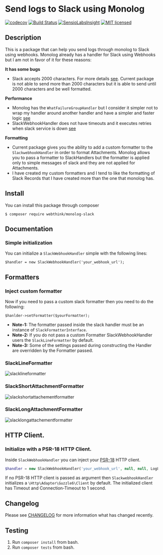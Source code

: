 # Send logs to Slack using Monolog

[![codecov](https://codecov.io/gh/gmponos/monolog-slack/branch/master/graph/badge.svg)](https://codecov.io/gh/gmponos/monolog-slack)
[![Build Status](https://travis-ci.org/gmponos/monolog-slack.svg?branch=master)](https://travis-ci.org/gmponos/monolog-slack)
[![SensioLabsInsight](https://insight.sensiolabs.com/projects/2ba4ce7d-cdce-4424-ae6b-deae0107bace/mini.png)](https://insight.sensiolabs.com/projects/2ba4ce7d-cdce-4424-ae6b-deae0107bace)
[![MIT licensed](https://img.shields.io/badge/license-MIT-blue.svg)](https://github.com/gmponos/monolog-slack/blob/master/LICENSE.md)

## Description

This is a package that can help you send logs through monolog to Slack using webhooks.
Monolog already has a handler for Slack using Webhooks but I am not in favor of it for these reasons:

**It has some bugs**

- Slack accepts 2000 characters. For more details [see](https://github.com/Seldaek/monolog/issues/909). 
Current package is not able to send more than 2000 characters but it is able to send until 2000 characters 
and be well formatted.

**Performance**

- Monolog has the `WhatFailureGroupHandler` but I consider it simpler not to wrap my handler around another handler 
and have a simpler and faster logic [see](https://github.com/Seldaek/monolog/issues/920)
- SlackWebhookHandler does not have timeouts and it executes retries when slack service is down [see](https://github.com/Seldaek/monolog/pull/846#issuecomment-373522968)

**Formatting**

- Current package gives you the ability to add a custom formatter to the `SlackwebhookHandler` in order to format Attachments.
Monolog allows you to  pass a formatter to SlackHandlers but the formatter is applied only to simple messages of slack
and they are not applied for Attachments.
- I have created my custom formatters and I tend to like the formatting of Slack Records that I have created more than the one that monolog has.
 
## Install

You can install this package through composer

```
$ composer require webthink/monolog-slack
```

## Documentation

### Simple initialization
You can initialize a `SlackWebhookHandler` simple with the following lines:

`$handler = new SlackWebhookHandler('your_webhook_url');`

## Formatters

### Inject custom formatter

Now if you need to pass a custom slack formatter then you need to do the following:

`$hanlder->setFormatter($yourFormatter);`

- **Note-1:** The formatter passed inside the slack handler must be an instance of `SlackFormatterInterface`.
- **Note-2:** If you do not pass a custom Formatter SlackWebhookHandler users the `SlackLineFormatter` by default.
- **Note-3:** Some of the settings passed during constructing the Handler are overridden by the Formatter passed. 

### SlackLineFormatter

![slacklineformatter](docs/slacklineformatter.PNG)

### SlackShortAttachmentFormatter

![slackshortattachementformatter](docs/slackshortattachementformatter.PNG)

### SlackLongAttachmentFormatter

![slacklongattachementformatter](docs/slacklongattachementformatter.PNG)

## HTTP Client.

### Initialize with a PSR-18 HTTP Client.

Inside `SlackWebhookHandler` you can inject your [PSR-18](https://www.php-fig.org/psr/psr-18) HTTP client.

```php
$handler = new SlackWebhookHandler('your_webhook_url', null, null, LogLevel::ERROR, true, $client);`
```

If no PSR-18 HTTP client is passed as argument then `SlackwebhookHandler` initializes a `\Http\Adapter\Guzzle6\Client` by default.
The initialized client has Timeout and Connection-Timeout to 1 second.

## Changelog

Please see [CHANGELOG](CHANGELOG.md) for more information what has changed recently.

## Testing

1. Run `composer install` from bash.
2. Run `composer tests` from bash.

